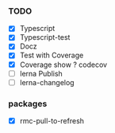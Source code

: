 ### TODO

- [x] Typescript
- [x] Typescript-test
- [x] Docz
- [x] Test with Coverage
- [x] Coverage show ? codecov
- [ ] lerna Publish
- [ ] lerna-changelog

### packages

- [x] rmc-pull-to-refresh
